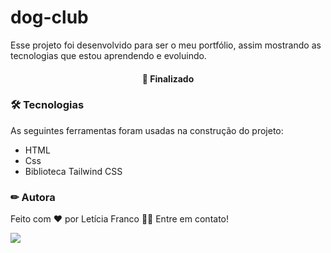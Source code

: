 # dog-club

 Esse projeto foi desenvolvido para ser o meu portfólio, assim mostrando as tecnologias que estou aprendendo e evoluindo. 

<h4 align="center"> 
🚀 Finalizado
</h4>

### 🛠 Tecnologias

As seguintes ferramentas foram usadas na construção do projeto:
- HTML
- Css
- Biblioteca Tailwind CSS 

### ✏ Autora

Feito com ❤️ por Letícia Franco 👋🏽 Entre em contato!

 [<img src="https://img.shields.io/badge/linkedin-%230077B5.svg?&style=for-the-badge&logo=linkedin&logoColor=white" />](https://www.linkedin.com/in/leticiafrnc//) 

